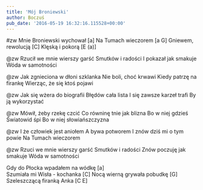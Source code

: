 ```yaml
---
title: 'Mój Broniewski'
author: Boczuś
pub_date: '2016-05-19 16:32:16.115528+00:00'
---
```



#zw
Mnie Broniewski wychował 			[a]
Na Tumach wieczorem			        [a G]
Gniewem, rewolucją			                [C]
Klęską i pokorą				                [E (a)]

@zw
Rzucił we mnie wierszy garść
Smutków i radości
I pokazał jak smakuje
Wóda w samotności

@zw
Jak zgnieciona w dłoni szklanka
Nie boli, choć krwawi
Kiedy patrzę na firankę
Wierząc, że się ktoś pojawi

@zw
Jak się wżera do biografii
Błędów cała lista
I się zawsze karzeł trafi
By ją wykorzystać

@zw
Mówił, żeby rzekę czcić
Co równinę tnie jak blizna
Bo w niej gdzieś Światowid śpi
Bo w niej słowiańszczyzna

@zw
I że człowiek jest aniołem
A bywa potworem
I znów dziś mi o tym powie
Na Tumach wieczorem

@zw
Rzuci we mnie wierszy garść
Smutków i radości
Znów poczuję jak smakuje
Wóda w samotności

Gdy do Płocka wpadałem na wódkę	        [a]		
Szumiała mi Wisła - kochanka		       [C]
Nocą wierną grywała pobudkę		       [G]
Szeleszczącą firanką Anka			       [C E]
